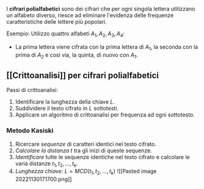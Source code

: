 I **cifrari polialfabetici** sono dei cifrari che per ogni singola lettera utilizzano un alfabeto diverso, riesce ad eliminare l'evidenza delle frequenze caratteristiche delle lettere più popolari.

Esempio: 
Utilizzo quattro alfabeti $A_1,A_2,A_3,A_4$:
- La prima lettera viene cifrata con la prima lettera di $A_1$, la seconda con la prima di $A_2$ e così via, la quinta, di nuovo con $A_1$.

## [[Crittoanalisi]] per cifrari polialfabetici
Passi di crittoanalisi:
1. Identificare la lunghezza della chiave $L$.
2. Suddividere il testo cifrato in $L$ sottotesti.
3. Applicare un algoritmo di crittoanalisi per frequenza ad ogni sottotesto.

### Metodo Kasiski
1. Ricercare *sequenze* di caratteri identici nel testo cifrato.
2. *Calcolare la distanza* $t$ tra gli inizi di queste sequenze.
3. *Identificare* tutte le sequenze identiche nel testo cifrato e calcolare le varia distanze $t_1,t_2,...,t_k$.
4. *Lunghezza chiave*: $L=MCD(t_1,t_2,...,t_k)$
![[Pasted image 20221130171700.png]]
